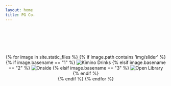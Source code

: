 ```yaml
---
layout: home
title: PG Co.
---
```


<style>
  .carousel-wrapper {
    text-align: center;
  }

  .caption {
    /* You can change the color of your image caption here */
    color: var(--clr-a-text);
    /* You can change the color of your image caption here */
    font-size: 22px !important;
    font-weight: 400;
    display: none;
  }

  .text-fade {
    opacity: 0;
    transition: all 1s ease;
  }

  @media screen and (min-width: 721px) {
    .carousel-wrapper {
      position: relative;
    }
    
    .main-carousel {
      z-index: 999;
      opacity: 1;
      transition: all ease-in-out 0.5s;
    }
    
    .main-carousel:hover {
      opacity: 0.3;
    }

    .carousel-cell {
      transition: all ease-in-out 0.5s;
    }
  
  	.caption {
      display: block;
      position: absolute;
      top: 50%;
      left: 50%;
      opacity: 0;
      transform: translate(-50%, -50%);
  	}
  
  	.main-carousel:hover ~ .caption {
    	opacity: 1 !important;  
  	}
  }
</style>


<div class="carousel-wrapper">
  <div class="main-carousel" style="margin-top: 100px">
    {% for image in site.static_files %}
      {% if image.path contains 'img/slider' %}
        <a id={{ image.basename }} class="carousel-wrapper" style="width: 100% !important">
          <div class="carousel-cell">
            {% if image.basename == "1" %}
              <img src="{{ site.baseurl }}{{ image.path }}" alt="Kimino Drinks"/>
            {% elsif image.basename == "2" %}
              <img src="{{ site.baseurl }}{{ image.path }}" alt="Onside"/>
            {% elsif image.basename == "3" %}
              <img src="{{ site.baseurl }}{{ image.path }}" alt="Open Library"/>
            {% endif %}
          </div>
        </a>
      {% endif %}
    {% endfor %}
  </div>
  <a class="caption">&nbsp;</a>
</div>

<script>
  let flkty = new Flickity('.main-carousel', {
        // options
        cellAlign: 'left', 
        wrapAround: true, 
        autoPlay: true,
        imagesLoaded: true,
        fade: true,
        percentPosition: false
  });

  let num = 1;
  {% for item in site.data.projectmenu.docs %}
    document.getElementById(num.toString()).href = '{{ item.url }}';
    num++;
  {% endfor %}

  var caption = document.querySelector('.caption');

  flkty.on( 'select', function() {
    
    // $('.caption').fadeOut(500);
    // $('.caption').fadeIn(500);

    // set image caption using img's alt
    if (flkty.selectedElement.id === "1") {
      caption.href = "/kimino.html";
        caption.textContent = "Kimino Drinks";
    } else if (flkty.selectedElement.id === "2") {
      caption.href = "/onside.html";
      caption.textContent = "Onside";
    } else if (flkty.selectedElement.id === "3") {
      caption.href = "/openlibrary.html";
      caption.textContent = "Open Library";
    }
    
  });

  // window.load( function() {
  //   flkty.resize();
  // });
</script>
